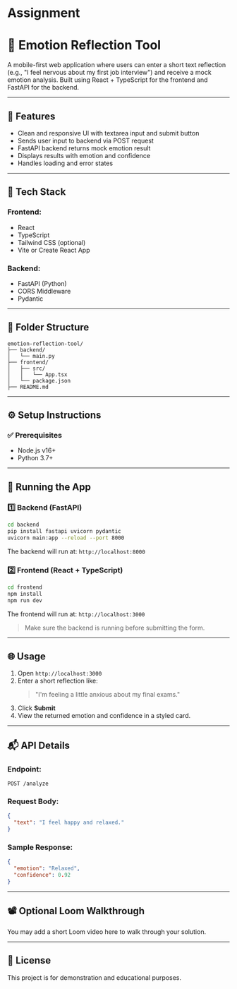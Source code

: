 # Assignment

# 🧠 Emotion Reflection Tool

A mobile-first web application where users can enter a short text reflection (e.g., "I feel nervous about my first job interview") and receive a mock emotion analysis. Built using React + TypeScript for the frontend and FastAPI for the backend.

---

## 🚀 Features
- Clean and responsive UI with textarea input and submit button
- Sends user input to backend via POST request
- FastAPI backend returns mock emotion result
- Displays results with emotion and confidence
- Handles loading and error states

---

## 🧪 Tech Stack

### Frontend:
- React
- TypeScript
- Tailwind CSS (optional)
- Vite or Create React App

### Backend:
- FastAPI (Python)
- CORS Middleware
- Pydantic

---

## 📂 Folder Structure
```
emotion-reflection-tool/
├── backend/
│   └── main.py
├── frontend/
│   ├── src/
│   │   └── App.tsx
│   └── package.json
├── README.md
```

---

## ⚙️ Setup Instructions

### ✅ Prerequisites
- Node.js v16+
- Python 3.7+

---

## 🔧 Running the App

### 1️⃣ Backend (FastAPI)
```bash
cd backend
pip install fastapi uvicorn pydantic
uvicorn main:app --reload --port 8000
```

The backend will run at: `http://localhost:8000`

### 2️⃣ Frontend (React + TypeScript)
```bash
cd frontend
npm install
npm run dev
```

The frontend will run at: `http://localhost:3000`

> Make sure the backend is running before submitting the form.

---

## 🌐 Usage
1. Open `http://localhost:3000`
2. Enter a short reflection like:
   > "I'm feeling a little anxious about my final exams."
3. Click **Submit**
4. View the returned emotion and confidence in a styled card.

---

## 📬 API Details
### Endpoint:
```
POST /analyze
```
### Request Body:
```json
{
  "text": "I feel happy and relaxed."
}
```
### Sample Response:
```json
{
  "emotion": "Relaxed",
  "confidence": 0.92
}
```

---

## 📽 Optional Loom Walkthrough
You may add a short Loom video here to walk through your solution.

---

## 📜 License
This project is for demonstration and educational purposes.
